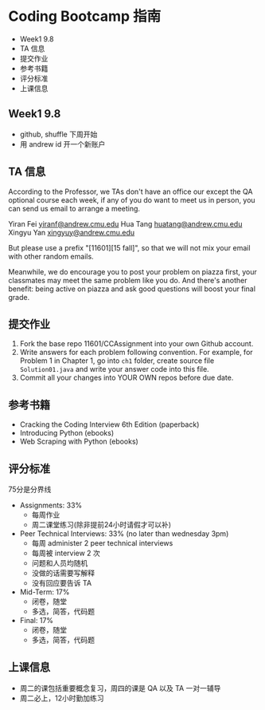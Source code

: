 # Coding Bootcamp 指南

<!-- MarkdownTOC -->

- Week1 9.8
- TA 信息
- 提交作业
- 参考书籍
- 评分标准
- 上课信息

<!-- /MarkdownTOC -->

## Week1 9.8

+ github, shuffle 下周开始
+ 用 andrew id 开一个新账户

## TA 信息

According to the Professor, we TAs don't have an office our except the QA optional course each week, if any of you do want to meet us in person, you can send us email to arrange a meeting.

Yiran Fei <yiranf@andrew.cmu.edu>
Hua Tang <huatang@andrew.cmu.edu>
Xingyu Yan <xingyuy@andrew.cmu.edu>

But please use a prefix "[11601][15 fall]", so that we will not mix your email with other random emails.

Meanwhile, we do encourage you to post your problem on piazza first, your classmates may meet the same problem like you do. And there's another benefit: being active on piazza and ask good questions will boost your final grade.

## 提交作业

1. Fork the base repo 11601/CCAssignment into your own Github account.
2. Write answers for each problem following convention. For example, for Problem 1 in Chapter 1, go into `ch1` folder, create source file `Solution01.java` and write your answer code into this file.
3. Commit all your changes into YOUR OWN repos before due date.


## 参考书籍

+ Cracking the Coding Interview 6th Edition (paperback)
+ Introducing Python (ebooks)
+ Web Scraping with Python (ebooks)

## 评分标准

75分是分界线

+ Assignments: 33%
    + 每周作业
    + 周二课堂练习(除非提前24小时请假才可以补)
+ Peer Technical Interviews: 33% (no later than wednesday 3pm)
    + 每周 administer 2 peer technical interviews
    + 每周被 interview 2 次
    + 问题和人员均随机
    + 没做的话需要写解释
    + 没有回应要告诉 TA
+ Mid-Term: 17%
    + 闭卷，随堂
    + 多选，简答，代码题
+ Final: 17%
    + 闭卷，随堂
    + 多选，简答，代码题

## 上课信息

+ 周二的课包括重要概念复习，周四的课是 QA 以及 TA 一对一辅导
+ 周二必上，12小时勤加练习


